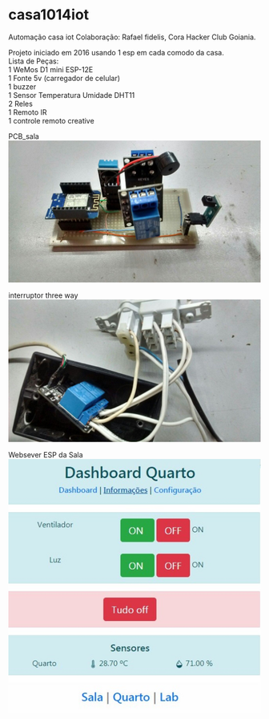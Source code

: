 # casa1014iot
Automação casa iot
Colaboração: Rafael fidelis, Cora Hacker Club Goiania.

Projeto iniciado em 2016 usando 1 esp em cada comodo da casa.<BR>
Lista de Peças:<BR>
1 WeMos D1 mini ESP-12E<BR>
1 Fonte 5v (carregador de celular)<BR>
1 buzzer<BR>
1 Sensor Temperatura Umidade DHT11<BR>
2 Reles<BR>
1 Remoto IR<BR>
1 controle remoto creative<BR>

PCB_sala![PCB_sala](https://github.com/caioelizio/casa1014iot/blob/master/PCB_sala.jpg)

interruptor three way![interruptor three way](https://github.com/caioelizio/casa1014iot/blob/master/interruptor%20three%20way.jpg)

Websever ESP da Sala![Websever ESP da Sala](https://github.com/caioelizio/casa1014iot/blob/master/websever_sala.jpg)

